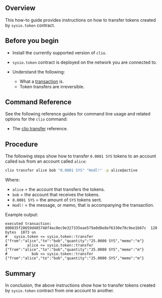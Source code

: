 ## Overview

This how-to guide provides instructions on how to transfer tokens created by `sysio.token` contract.

## Before you begin

* Install the currently supported version of `clio`.

* `sysio.token` contract is deployed on the network you are connected to.

* Understand the following:
  * What a [transaction](/docs/introduction/glossary.md#transaction) is.
  * Token transfers are irreversible.

## Command Reference

See the following reference guides for command line usage and related options for the `clio` command:

* The [clio transfer](../command-reference/transfer.md) reference.

## Procedure

The following steps show how to transfer `0.0001 SYS` tokens to an account called `bob` from an account called `alice`:

```sh
clio transfer alice bob "0.0001 SYS" "Hodl!" -p alice@active
```

Where:

* `alice` = the account that transfers the tokens.
* `bob` = the account that receives the tokens.
* `0.0001 SYS` = the amount of `SYS` tokens sent.
* `Hodl!` = the message, or memo, that is accompanying the transaction.

Example output:

```console
executed transaction: 800835f28659d405748f4ac0ec9e327335eae579a0d8e8ef6330e78c9ee1b67c  128 bytes  1073 us
#   sysio.token <= sysio.token::transfer        {"from":"alice","to":"bob","quantity":"25.0000 SYS","memo":"m"}
#         alice <= sysio.token::transfer        {"from":"alice","to":"bob","quantity":"25.0000 SYS","memo":"m"}
#           bob <= sysio.token::transfer        {"from":"alice","to":"bob","quantity":"25.0000 SYS","memo":"m"}
```

## Summary

In conclusion, the above instructions show how to transfer tokens created by `sysio.token` contract from one account to another.
